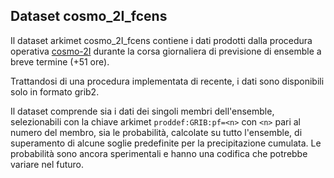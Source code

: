 ## Dataset cosmo_2I_fcens

Il dataset arkimet cosmo_2I_fcens contiene i dati prodotti dalla
procedura operativa [cosmo-2I](cosmo-2I.md) durante la corsa giornaliera
di previsione di ensemble a breve termine (+51 ore).

Trattandosi di una procedura implementata di recente, i dati sono
disponibili solo in formato grib2.

Il dataset comprende sia i dati dei singoli membri dell'ensemble,
selezionabili con la chiave arkimet `proddef:GRIB:pf=<n>` con `<n>`
pari al numero del membro, sia le probabilità, calcolate su tutto
l'ensemble, di superamento di alcune soglie predefinite per la
precipitazione cumulata. Le probabilità sono ancora sperimentali e
hanno una codifica che potrebbe variare nel futuro.

